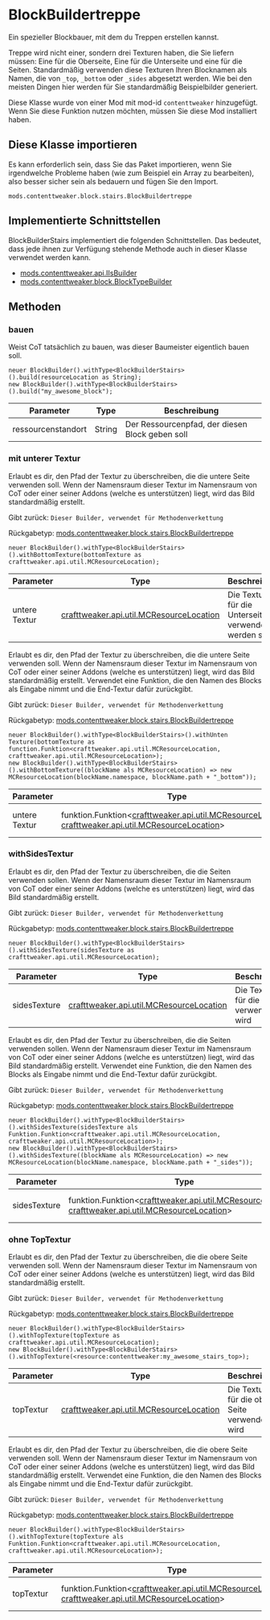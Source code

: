 # BlockBuildertreppe

Ein spezieller Blockbauer, mit dem du Treppen erstellen kannst. <p> Treppe wird nicht einer, sondern drei Texturen haben, die Sie liefern müssen: Eine für die Oberseite, Eine für die Unterseite und eine für die Seiten. Standardmäßig verwenden diese Texturen Ihren Blocknamen als Namen, die von `_top`, `_bottom` oder `_sides` abgesetzt werden. Wie bei den meisten Dingen hier werden für Sie standardmäßig Beispielbilder generiert.

Diese Klasse wurde von einer Mod mit mod-id `contenttweaker` hinzugefügt. Wenn Sie diese Funktion nutzen möchten, müssen Sie diese Mod installiert haben.

## Diese Klasse importieren
Es kann erforderlich sein, dass Sie das Paket importieren, wenn Sie irgendwelche Probleme haben (wie zum Beispiel ein Array zu bearbeiten), also besser sicher sein als bedauern und fügen Sie den Import.
```zenscript
mods.contenttweaker.block.stairs.BlockBuildertreppe
```

## Implementierte Schnittstellen
BlockBuilderStairs implementiert die folgenden Schnittstellen. Das bedeutet, dass jede ihnen zur Verfügung stehende Methode auch in dieser Klasse verwendet werden kann.
- [mods.contenttweaker.api.IIsBuilder](/mods/contenttweaker/API/api/IIsBuilder)
- [mods.contenttweaker.block.BlockTypeBuilder](/mods/contenttweaker/API/block/BlockTypeBuilder)

## Methoden
### bauen

Weist CoT tatsächlich zu bauen, was dieser Baumeister eigentlich bauen soll.

```zenscript
neuer BlockBuilder().withType<BlockBuilderStairs>().build(resourceLocation as String);
new BlockBuilder().withType<BlockBuilderStairs>().build("my_awesome_block");
```

| Parameter          | Type   | Beschreibung                                    |
| ------------------ | ------ | ----------------------------------------------- |
| ressourcenstandort | String | Der Ressourcenpfad, der diesen Block geben soll |


### mit unterer Textur

Erlaubt es dir, den Pfad der Textur zu überschreiben, die die untere Seite verwenden soll. Wenn der Namensraum dieser Textur im Namensraum von CoT oder einer seiner Addons (welche es unterstützen) liegt, wird das Bild standardmäßig erstellt.

 Gibt zurück: `Dieser Builder, verwendet für Methodenverkettung`

Rückgabetyp: [mods.contenttweaker.block.stairs.BlockBuildertreppe](/mods/contenttweaker/API/block/stairs/BlockBuilderStairs)

```zenscript
neuer BlockBuilder().withType<BlockBuilderStairs>().withBottomTexture(bottomTexture as crafttweaker.api.util.MCResourceLocation);
```

| Parameter     | Type                                                                             | Beschreibung                                             |
| ------------- | -------------------------------------------------------------------------------- | -------------------------------------------------------- |
| untere Textur | [crafttweaker.api.util.MCResourceLocation](/vanilla/api/util/MCResourceLocation) | Die Textur, die für die Unterseite verwendet werden soll |



Erlaubt es dir, den Pfad der Textur zu überschreiben, die die untere Seite verwenden soll. Wenn der Namensraum dieser Textur im Namensraum von CoT oder einer seiner Addons (welche es unterstützen) liegt, wird das Bild standardmäßig erstellt. Verwendet eine Funktion, die den Namen des Blocks als Eingabe nimmt und die End-Textur dafür zurückgibt.

 Gibt zurück: `Dieser Builder, verwendet für Methodenverkettung`

Rückgabetyp: [mods.contenttweaker.block.stairs.BlockBuildertreppe](/mods/contenttweaker/API/block/stairs/BlockBuilderStairs)

```zenscript
neuer BlockBuilder().withType<BlockBuilderStairs>().withUnten Texture(bottomTexture as function.Funktion<crafttweaker.api.util.MCResourceLocation, crafttweaker.api.util.MCResourceLocation>);
new BlockBuilder().withType<BlockBuilderStairs>().withBottomTexture((blockName als MCResourceLocation) => new MCResourceLocation(blockName.namespace, blockName.path + "_bottom"));
```

| Parameter     | Type                                                                                                                                                                                                    | Beschreibung                |
| ------------- | ------------------------------------------------------------------------------------------------------------------------------------------------------------------------------------------------------- | --------------------------- |
| untere Textur | funktion.Funktion&lt;[crafttweaker.api.util.MCResourceLocation](/vanilla/api/util/MCResourceLocation), [crafttweaker.api.util.MCResourceLocation](/vanilla/api/util/MCResourceLocation)&gt; | Die zu verwendende Funktion |


### withSidesTextur

Erlaubt es dir, den Pfad der Textur zu überschreiben, die die Seiten verwenden sollen. Wenn der Namensraum dieser Textur im Namensraum von CoT oder einer seiner Addons (welche es unterstützen) liegt, wird das Bild standardmäßig erstellt.

 Gibt zurück: `Dieser Builder, verwendet für Methodenverkettung`

Rückgabetyp: [mods.contenttweaker.block.stairs.BlockBuildertreppe](/mods/contenttweaker/API/block/stairs/BlockBuilderStairs)

```zenscript
neuer BlockBuilder().withType<BlockBuilderStairs>().withSidesTexture(sidesTexture as crafttweaker.api.util.MCResourceLocation);
```

| Parameter    | Type                                                                             | Beschreibung                                  |
| ------------ | -------------------------------------------------------------------------------- | --------------------------------------------- |
| sidesTexture | [crafttweaker.api.util.MCResourceLocation](/vanilla/api/util/MCResourceLocation) | Die Textur, die für die Seiten verwendet wird |



Erlaubt es dir, den Pfad der Textur zu überschreiben, die die Seiten verwenden sollen. Wenn der Namensraum dieser Textur im Namensraum von CoT oder einer seiner Addons (welche es unterstützen) liegt, wird das Bild standardmäßig erstellt. Verwendet eine Funktion, die den Namen des Blocks als Eingabe nimmt und die End-Textur dafür zurückgibt.

 Gibt zurück: `Dieser Builder, verwendet für Methodenverkettung`

Rückgabetyp: [mods.contenttweaker.block.stairs.BlockBuildertreppe](/mods/contenttweaker/API/block/stairs/BlockBuilderStairs)

```zenscript
neuer BlockBuilder().withType<BlockBuilderStairs>().withSidesTexture(sidesTexture als Funktion.Funktion<crafttweaker.api.util.MCResourceLocation, crafttweaker.api.util.MCResourceLocation>);
new BlockBuilder().withType<BlockBuilderStairs>().withSidesTexture((blockName als MCResourceLocation) => new MCResourceLocation(blockName.namespace, blockName.path + "_sides"));
```

| Parameter    | Type                                                                                                                                                                                                    | Beschreibung                |
| ------------ | ------------------------------------------------------------------------------------------------------------------------------------------------------------------------------------------------------- | --------------------------- |
| sidesTexture | funktion.Funktion&lt;[crafttweaker.api.util.MCResourceLocation](/vanilla/api/util/MCResourceLocation), [crafttweaker.api.util.MCResourceLocation](/vanilla/api/util/MCResourceLocation)&gt; | Die zu verwendende Funktion |


### ohne TopTextur

Erlaubt es dir, den Pfad der Textur zu überschreiben, die die obere Seite verwenden soll. Wenn der Namensraum dieser Textur im Namensraum von CoT oder einer seiner Addons (welche es unterstützen) liegt, wird das Bild standardmäßig erstellt.

 Gibt zurück: `Dieser Builder, verwendet für Methodenverkettung`

Rückgabetyp: [mods.contenttweaker.block.stairs.BlockBuildertreppe](/mods/contenttweaker/API/block/stairs/BlockBuilderStairs)

```zenscript
neuer BlockBuilder().withType<BlockBuilderStairs>().withTopTexture(topTexture as crafttweaker.api.util.MCResourceLocation);
new BlockBuilder().withType<BlockBuilderStairs>().withTopTexture(<resource:contenttweaker:my_awesome_stairs_top>);
```

| Parameter | Type                                                                             | Beschreibung                                       |
| --------- | -------------------------------------------------------------------------------- | -------------------------------------------------- |
| topTextur | [crafttweaker.api.util.MCResourceLocation](/vanilla/api/util/MCResourceLocation) | Die Textur, die für die obere Seite verwendet wird |



Erlaubt es dir, den Pfad der Textur zu überschreiben, die die obere Seite verwenden soll. Wenn der Namensraum dieser Textur im Namensraum von CoT oder einer seiner Addons (welche es unterstützen) liegt, wird das Bild standardmäßig erstellt. Verwendet eine Funktion, die den Namen des Blocks als Eingabe nimmt und die End-Textur dafür zurückgibt.

 Gibt zurück: `Dieser Builder, verwendet für Methodenverkettung`

Rückgabetyp: [mods.contenttweaker.block.stairs.BlockBuildertreppe](/mods/contenttweaker/API/block/stairs/BlockBuilderStairs)

```zenscript
neuer BlockBuilder().withType<BlockBuilderStairs>().withTopTexture(topTexture als Funktion.Funktion<crafttweaker.api.util.MCResourceLocation, crafttweaker.api.util.MCResourceLocation>);
```

| Parameter | Type                                                                                                                                                                                                    | Beschreibung                |
| --------- | ------------------------------------------------------------------------------------------------------------------------------------------------------------------------------------------------------- | --------------------------- |
| topTextur | funktion.Funktion&lt;[crafttweaker.api.util.MCResourceLocation](/vanilla/api/util/MCResourceLocation), [crafttweaker.api.util.MCResourceLocation](/vanilla/api/util/MCResourceLocation)&gt; | Die zu verwendende Funktion |



